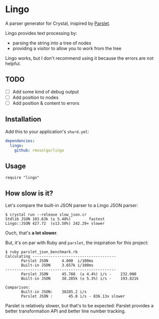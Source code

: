 # Lingo

A parser generator for Crystal, inspired by [Parslet](https://github.com/kschiess/parslet).

Lingo provides text processing by:
- parsing the string into a tree of nodes
- providing a visitor to allow you to work from the tree

Lingo works, but I don't recommend using it because the errors are not helpful.

## TODO

- [ ] Add some kind of debug output
- [ ] Add position to nodes
- [ ] Add position & content to errors

## Installation

Add this to your application's `shard.yml`:

```yaml
dependencies:
  lingo:
    github: rmosolgo/lingo
```

## Usage

```crystal
require "lingo"
```



## How slow is it?

Let's compare the built-in JSON parser to a Lingo JSON parser:

```
$ crystal run --release slow_json.cr
Stdlib JSON 103.63k (± 5.48%)        fastest
Lingo::JSON 427.72  (±13.50%) 242.29× slower
```

Ouch, that's __a lot slower__.

But, it's on par with Ruby and `parslet`, the inspiration for this project:

```
$ ruby parslet_json_benchmark.rb
Calculating -------------------------------------
       Parslet JSON      4.000  i/100ms
       Built-in JSON     3.657k i/100ms
-------------------------------------------------
       Parslet JSON      45.788  (± 4.4%) i/s -    232.000
       Built-in JSON     38.285k (± 5.3%) i/s -    193.821k

Comparison:
       Built-in JSON:    38285.2 i/s
       Parslet JSON :       45.8 i/s - 836.13x slower
```

Parslet is relatively slower, but that's to be expected: Parslet provides a better transformation API and better line number tracking.
